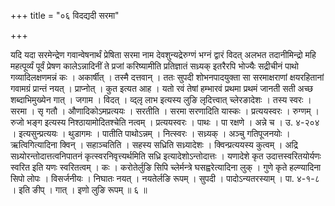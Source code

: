 +++
title = "०६ विदद्यदी सरमा"

+++

यदि यदा सरमेन्द्रेण गवान्वेषनार्थं प्रेषिता सरमा नाम देवशुन्यद्रेरुग्णं भग्नं द्वारं विदत् अलभत तदानीमिन्द्रो महि महत्पूर्व्यं पूर्वं प्रेषण कालेऽन्नादिनीं ते प्रजां करिष्यामीति प्रतिज्ञातं सध्र्यक् इतरैरपि भोज्यैः सद्रीचीनं पाथो गव्यादिलक्षणमन्नं कः । अकार्षीत् । तस्मै दत्तवान् । ततः सुपदी शोभनपादयुक्ता सा सरमाक्षराणां क्षयरहितानां गवामग्रं प्रान्तं नयत् । प्राप्नोत् । कुत इत्यत आह । यतो रवं तेषां हम्भारवं प्रथमा प्रथमं जानती सती अच्छ शब्दाभिमुख्येन गात् । जगाम । विदत् । व्द्लृ लाभ इत्यस्य लुङि लृदित्त्वात् च्लेरङादेशः । तस्य स्वरः । सरमा । सृ गतौ । औणादिकोऽमप्रत्ययः । सरतीति । सरमा सरणादिति यास्कः । प्रत्ययस्वरः । रुग्णम् । रुजो भङ्ग इत्यस्य निश्ठायामोदितश्चेति नत्वम् । प्रत्ययस्वरः । पाथः । पा रक्षणे । अन्ने च । उ. ४-२०४ । इत्यसुन्प्रत्ययः । थुडागमः । पातीति पाथोऽन्नम् । नित्स्वरः । सध्र्यक् । अञ्चु गतिपूजनयोः । ऋत्विगित्यादिना क्विन् । सहाञ्चतिति । सहस्य सध्रिति सध्र्यादेशः । क्विन्प्रत्ययस्य कुत्वम् । अद्रि सध्र्योरन्तोदात्तत्वनिपातनं कृत्स्वरनिवृत्त्यर्थमिति सध्रि इत्यादेशोऽन्तोदात्तः । यणादेशे कृत उदात्तस्वरितयोर्यणः स्वरित इति यणः स्वरितत्वम् । कः । करोतेर्लुङि सिपि च्लेर्मन्त्रे घसह्वरेत्यादिना लुक् । गुणे कृते हल्ण्यादिना सिपो लोपः । विसर्जनीयः । निघातः नयत् । नयतेर्लङि रूपम् । सुपदी । पादोऽन्यतरस्याम् । पा. ४-१-८ । इति ङीप् । गात् । इणो लुङि रूपम् ॥ ६ ॥